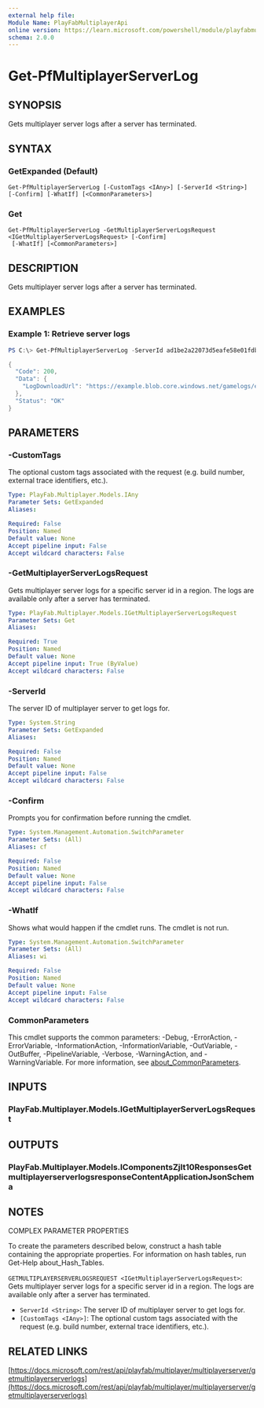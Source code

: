 ```yaml
---
external help file:
Module Name: PlayFabMultiplayerApi
online version: https://learn.microsoft.com/powershell/module/playfabmultiplayerapi/get-pfmultiplayerserverlog
schema: 2.0.0
---
```


# Get-PfMultiplayerServerLog

## SYNOPSIS
Gets multiplayer server logs after a server has terminated.

## SYNTAX

### GetExpanded (Default)
```
Get-PfMultiplayerServerLog [-CustomTags <IAny>] [-ServerId <String>] [-Confirm] [-WhatIf] [<CommonParameters>]
```

### Get
```
Get-PfMultiplayerServerLog -GetMultiplayerServerLogsRequest <IGetMultiplayerServerLogsRequest> [-Confirm]
 [-WhatIf] [<CommonParameters>]
```

## DESCRIPTION
Gets multiplayer server logs after a server has terminated.

## EXAMPLES

### Example 1: Retrieve server logs
```powershell
PS C:\> Get-PfMultiplayerServerLog -ServerId ad1be2a22073d5eafe58e01fdb4ff0833147adc118aaa4aef35086bb08b95d6c | ConvertTo-Json -depth 5

{
  "Code": 200,
  "Data": {
    "LogDownloadUrl": "https://example.blob.core.windows.net/gamelogs/example"
  },
  "Status": "OK"
}
```



## PARAMETERS

### -CustomTags
The optional custom tags associated with the request (e.g.
build number, external trace identifiers, etc.).

```yaml
Type: PlayFab.Multiplayer.Models.IAny
Parameter Sets: GetExpanded
Aliases:

Required: False
Position: Named
Default value: None
Accept pipeline input: False
Accept wildcard characters: False
```

### -GetMultiplayerServerLogsRequest
Gets multiplayer server logs for a specific server id in a region.
The logs are available only after a server has terminated.

```yaml
Type: PlayFab.Multiplayer.Models.IGetMultiplayerServerLogsRequest
Parameter Sets: Get
Aliases:

Required: True
Position: Named
Default value: None
Accept pipeline input: True (ByValue)
Accept wildcard characters: False
```

### -ServerId
The server ID of multiplayer server to get logs for.

```yaml
Type: System.String
Parameter Sets: GetExpanded
Aliases:

Required: False
Position: Named
Default value: None
Accept pipeline input: False
Accept wildcard characters: False
```

### -Confirm
Prompts you for confirmation before running the cmdlet.

```yaml
Type: System.Management.Automation.SwitchParameter
Parameter Sets: (All)
Aliases: cf

Required: False
Position: Named
Default value: None
Accept pipeline input: False
Accept wildcard characters: False
```

### -WhatIf
Shows what would happen if the cmdlet runs.
The cmdlet is not run.

```yaml
Type: System.Management.Automation.SwitchParameter
Parameter Sets: (All)
Aliases: wi

Required: False
Position: Named
Default value: None
Accept pipeline input: False
Accept wildcard characters: False
```

### CommonParameters
This cmdlet supports the common parameters: -Debug, -ErrorAction, -ErrorVariable, -InformationAction, -InformationVariable, -OutVariable, -OutBuffer, -PipelineVariable, -Verbose, -WarningAction, and -WarningVariable. For more information, see [about_CommonParameters](http://go.microsoft.com/fwlink/?LinkID=113216).

## INPUTS

### PlayFab.Multiplayer.Models.IGetMultiplayerServerLogsRequest

## OUTPUTS

### PlayFab.Multiplayer.Models.IComponentsZjlt10ResponsesGetmultiplayerserverlogsresponseContentApplicationJsonSchema

## NOTES

COMPLEX PARAMETER PROPERTIES

To create the parameters described below, construct a hash table containing the appropriate properties. For information on hash tables, run Get-Help about_Hash_Tables.


`GETMULTIPLAYERSERVERLOGSREQUEST <IGetMultiplayerServerLogsRequest>`: Gets multiplayer server logs for a specific server id in a region. The logs are available only after a server has terminated.
  - `ServerId <String>`: The server ID of multiplayer server to get logs for.
  - `[CustomTags <IAny>]`: The optional custom tags associated with the request (e.g. build number, external trace identifiers, etc.).

## RELATED LINKS

[https://docs.microsoft.com/rest/api/playfab/multiplayer/multiplayerserver/getmultiplayerserverlogs](https://docs.microsoft.com/rest/api/playfab/multiplayer/multiplayerserver/getmultiplayerserverlogs)

